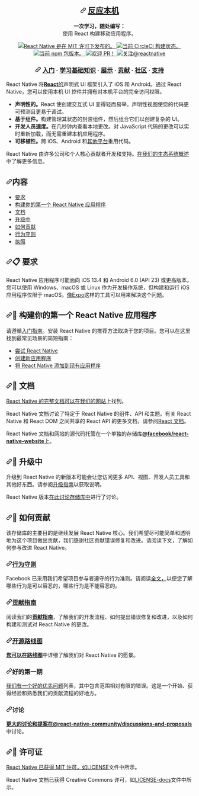 <div class="Box-sc-g0xbh4-0 bJMeLZ js-snippet-clipboard-copy-unpositioned" data-hpc="true"><article class="markdown-body entry-content container-lg" itemprop="text"><h1 align="center" tabindex="-1" dir="auto"><a id="user-content-------react-native--" class="anchor" aria-hidden="true" tabindex="-1" href="#------react-native--"><svg class="octicon octicon-link" viewBox="0 0 16 16" version="1.1" width="16" height="16" aria-hidden="true"><path d="m7.775 3.275 1.25-1.25a3.5 3.5 0 1 1 4.95 4.95l-2.5 2.5a3.5 3.5 0 0 1-4.95 0 .751.751 0 0 1 .018-1.042.751.751 0 0 1 1.042-.018 1.998 1.998 0 0 0 2.83 0l2.5-2.5a2.002 2.002 0 0 0-2.83-2.83l-1.25 1.25a.751.751 0 0 1-1.042-.018.751.751 0 0 1-.018-1.042Zm-4.69 9.64a1.998 1.998 0 0 0 2.83 0l1.25-1.25a.751.751 0 0 1 1.042.018.751.751 0 0 1 .018 1.042l-1.25 1.25a3.5 3.5 0 1 1-4.95-4.95l2.5-2.5a3.5 3.5 0 0 1 4.95 0 .751.751 0 0 1-.018 1.042.751.751 0 0 1-1.042.018 1.998 1.998 0 0 0-2.83 0l-2.5 2.5a1.998 1.998 0 0 0 0 2.83Z"></path></svg></a>
  <a href="https://reactnative.dev/" rel="nofollow"><font style="vertical-align: inherit;"><font style="vertical-align: inherit;">
    反应本机
  </font></font></a>
</h1>
<p align="center" dir="auto">
  <strong><font style="vertical-align: inherit;"><font style="vertical-align: inherit;">一次学习，随处编写：</font></font></strong><br><font style="vertical-align: inherit;"><font style="vertical-align: inherit;">
  使用 React 构建移动应用程序。
</font></font></p>
<p align="center" dir="auto">
  <a href="https://github.com/facebook/react-native/blob/HEAD/LICENSE">
    <img src="https://camo.githubusercontent.com/2bb6ac78e5a9f4f688a6a066cc71b62012101802fcdb478e6e4c6b6ec75dc694/68747470733a2f2f696d672e736869656c64732e696f2f62616467652f6c6963656e73652d4d49542d626c75652e737667" alt="React Native 是在 MIT 许可下发布的。" data-canonical-src="https://img.shields.io/badge/license-MIT-blue.svg" style="max-width: 100%;">
  </a>
  <a href="https://circleci.com/gh/facebook/react-native" rel="nofollow">
    <img src="https://camo.githubusercontent.com/c16c523eb399df93aa6113a89da2fe8256e50e133ffc527506ece3d531927bb4/68747470733a2f2f636972636c6563692e636f6d2f67682f66616365626f6f6b2f72656163742d6e61746976652e7376673f7374796c653d736869656c64" alt="当前 CircleCI 构建状态。" data-canonical-src="https://circleci.com/gh/facebook/react-native.svg?style=shield" style="max-width: 100%;">
  </a>
  <a href="https://www.npmjs.org/package/react-native" rel="nofollow">
    <img src="https://camo.githubusercontent.com/16273c9174e9628d02d18a81ec386637d497ce30795e916a75d6d35381c6039d/68747470733a2f2f696d672e736869656c64732e696f2f6e706d2f762f72656163742d6e61746976653f636f6c6f723d627269676874677265656e266c6162656c3d6e706d2532307061636b616765" alt="当前 npm 包版本。" data-canonical-src="https://img.shields.io/npm/v/react-native?color=brightgreen&amp;label=npm%20package" style="max-width: 100%;">
  </a>
  <a href="https://reactnative.dev/docs/contributing" rel="nofollow">
    <img src="https://camo.githubusercontent.com/7f745fb7dd2a22f68fe03adcdb977963ada4c8265675e572c629b29b9b34af2b/68747470733a2f2f696d672e736869656c64732e696f2f62616467652f5052732d77656c636f6d652d627269676874677265656e2e737667" alt="欢迎 PR！" data-canonical-src="https://img.shields.io/badge/PRs-welcome-brightgreen.svg" style="max-width: 100%;">
  </a>
  <a href="https://twitter.com/intent/follow?screen_name=reactnative" rel="nofollow">
    <img src="https://camo.githubusercontent.com/39b20d0fce961777ecbd3212a7e3f7f48ed81e0cc5250fc7a070303145a6a7c9/68747470733a2f2f696d672e736869656c64732e696f2f747769747465722f666f6c6c6f772f72656163746e61746976652e7376673f6c6162656c3d466f6c6c6f772532304072656163746e6174697665" alt="关注@reactnative" data-canonical-src="https://img.shields.io/twitter/follow/reactnative.svg?label=Follow%20@reactnative" style="max-width: 100%;">
  </a>
</p>
<h3 align="center" tabindex="-1" dir="auto"><a id="user-content---getting-started------learn-the-basics------showcase------contribute------community------support" class="anchor" aria-hidden="true" tabindex="-1" href="#--getting-started------learn-the-basics------showcase------contribute------community------support"><svg class="octicon octicon-link" viewBox="0 0 16 16" version="1.1" width="16" height="16" aria-hidden="true"><path d="m7.775 3.275 1.25-1.25a3.5 3.5 0 1 1 4.95 4.95l-2.5 2.5a3.5 3.5 0 0 1-4.95 0 .751.751 0 0 1 .018-1.042.751.751 0 0 1 1.042-.018 1.998 1.998 0 0 0 2.83 0l2.5-2.5a2.002 2.002 0 0 0-2.83-2.83l-1.25 1.25a.751.751 0 0 1-1.042-.018.751.751 0 0 1-.018-1.042Zm-4.69 9.64a1.998 1.998 0 0 0 2.83 0l1.25-1.25a.751.751 0 0 1 1.042.018.751.751 0 0 1 .018 1.042l-1.25 1.25a3.5 3.5 0 1 1-4.95-4.95l2.5-2.5a3.5 3.5 0 0 1 4.95 0 .751.751 0 0 1-.018 1.042.751.751 0 0 1-1.042.018 1.998 1.998 0 0 0-2.83 0l-2.5 2.5a1.998 1.998 0 0 0 0 2.83Z"></path></svg></a>
  <a href="https://reactnative.dev/docs/getting-started" rel="nofollow"><font style="vertical-align: inherit;"><font style="vertical-align: inherit;">入门</font></font></a>
  <span><font style="vertical-align: inherit;"><font style="vertical-align: inherit;">·</font></font></span>
  <a href="https://reactnative.dev/docs/tutorial" rel="nofollow"><font style="vertical-align: inherit;"><font style="vertical-align: inherit;">学习基础知识</font></font></a>
  <span><font style="vertical-align: inherit;"><font style="vertical-align: inherit;">·</font></font></span>
  <a href="https://reactnative.dev/showcase" rel="nofollow"><font style="vertical-align: inherit;"><font style="vertical-align: inherit;">展示</font></font></a>
  <span><font style="vertical-align: inherit;"><font style="vertical-align: inherit;">·</font></font></span>
  <a href="https://reactnative.dev/docs/contributing" rel="nofollow"><font style="vertical-align: inherit;"><font style="vertical-align: inherit;">贡献</font></font></a>
  <span><font style="vertical-align: inherit;"><font style="vertical-align: inherit;">·</font></font></span>
  <a href="https://reactnative.dev/help" rel="nofollow"><font style="vertical-align: inherit;"><font style="vertical-align: inherit;">社区</font></font></a>
  <span><font style="vertical-align: inherit;"><font style="vertical-align: inherit;">·</font></font></span>
  <a href="https://github.com/facebook/react-native/blob/HEAD/.github/SUPPORT.md"><font style="vertical-align: inherit;"><font style="vertical-align: inherit;">支持</font></font></a>
</h3>
<p dir="auto"><font style="vertical-align: inherit;"><font style="vertical-align: inherit;">React Native 将</font></font><a href="https://react.dev/" rel="nofollow"><strong><font style="vertical-align: inherit;"><font style="vertical-align: inherit;">React</font></font></strong><font style="vertical-align: inherit;"><font style="vertical-align: inherit;">的</font></font></a><font style="vertical-align: inherit;"><font style="vertical-align: inherit;">声明式 UI 框架引入了 iOS 和 Android。</font><font style="vertical-align: inherit;">通过 React Native，您可以使用本机 UI 控件并拥有对本机平台的完全访问权限。</font></font></p>
<ul dir="auto">
<li><strong><font style="vertical-align: inherit;"><font style="vertical-align: inherit;">声明性的。</font></font></strong><font style="vertical-align: inherit;"><font style="vertical-align: inherit;">React 使创建交互式 UI 变得轻而易举。</font><font style="vertical-align: inherit;">声明性视图使您的代码更可预测且更易于调试。</font></font></li>
<li><strong><font style="vertical-align: inherit;"><font style="vertical-align: inherit;">基于组件。</font></font></strong><font style="vertical-align: inherit;"><font style="vertical-align: inherit;">构建管理其状态的封装组件，然后组合它们以创建复杂的 UI。</font></font></li>
<li><strong><font style="vertical-align: inherit;"><font style="vertical-align: inherit;">开发人员速度。</font></font></strong><font style="vertical-align: inherit;"><font style="vertical-align: inherit;">在几秒钟内查看本地更改。</font><font style="vertical-align: inherit;">对 JavaScript 代码的更改可以实时重新加载，而无需重建本机应用程序。</font></font></li>
<li><strong><font style="vertical-align: inherit;"><font style="vertical-align: inherit;">可移植性。</font></font></strong><font style="vertical-align: inherit;"><font style="vertical-align: inherit;">跨 iOS、Android 和</font></font><a href="https://reactnative.dev/docs/out-of-tree-platforms" rel="nofollow"><font style="vertical-align: inherit;"><font style="vertical-align: inherit;">其他平台</font></font></a><font style="vertical-align: inherit;"><font style="vertical-align: inherit;">重用代码。</font></font></li>
</ul>
<p dir="auto"><font style="vertical-align: inherit;"><font style="vertical-align: inherit;">React Native 由许多公司和个人核心贡献者开发和支持。</font></font><a href="https://github.com/facebook/react-native/blob/HEAD/ECOSYSTEM.md"><font style="vertical-align: inherit;"><font style="vertical-align: inherit;">在我们的生态系统概述</font></font></a><font style="vertical-align: inherit;"><font style="vertical-align: inherit;">中了解更多信息</font><font style="vertical-align: inherit;">。</font></font></p>
<h2 tabindex="-1" dir="auto"><a id="user-content-contents" class="anchor" aria-hidden="true" tabindex="-1" href="#contents"><svg class="octicon octicon-link" viewBox="0 0 16 16" version="1.1" width="16" height="16" aria-hidden="true"><path d="m7.775 3.275 1.25-1.25a3.5 3.5 0 1 1 4.95 4.95l-2.5 2.5a3.5 3.5 0 0 1-4.95 0 .751.751 0 0 1 .018-1.042.751.751 0 0 1 1.042-.018 1.998 1.998 0 0 0 2.83 0l2.5-2.5a2.002 2.002 0 0 0-2.83-2.83l-1.25 1.25a.751.751 0 0 1-1.042-.018.751.751 0 0 1-.018-1.042Zm-4.69 9.64a1.998 1.998 0 0 0 2.83 0l1.25-1.25a.751.751 0 0 1 1.042.018.751.751 0 0 1 .018 1.042l-1.25 1.25a3.5 3.5 0 1 1-4.95-4.95l2.5-2.5a3.5 3.5 0 0 1 4.95 0 .751.751 0 0 1-.018 1.042.751.751 0 0 1-1.042.018 1.998 1.998 0 0 0-2.83 0l-2.5 2.5a1.998 1.998 0 0 0 0 2.83Z"></path></svg></a><font style="vertical-align: inherit;"><font style="vertical-align: inherit;">内容</font></font></h2>
<ul dir="auto">
<li><a href="#-requirements"><font style="vertical-align: inherit;"><font style="vertical-align: inherit;">要求</font></font></a></li>
<li><a href="#-building-your-first-react-native-app"><font style="vertical-align: inherit;"><font style="vertical-align: inherit;">构建你的第一个 React Native 应用程序</font></font></a></li>
<li><a href="#-documentation"><font style="vertical-align: inherit;"><font style="vertical-align: inherit;">文档</font></font></a></li>
<li><a href="#-upgrading"><font style="vertical-align: inherit;"><font style="vertical-align: inherit;">升级中</font></font></a></li>
<li><a href="#-how-to-contribute"><font style="vertical-align: inherit;"><font style="vertical-align: inherit;">如何贡献</font></font></a></li>
<li><a href="#code-of-conduct"><font style="vertical-align: inherit;"><font style="vertical-align: inherit;">行为守则</font></font></a></li>
<li><a href="#-license"><font style="vertical-align: inherit;"><font style="vertical-align: inherit;">执照</font></font></a></li>
</ul>
<h2 tabindex="-1" dir="auto"><a id="user-content--requirements" class="anchor" aria-hidden="true" tabindex="-1" href="#-requirements"><svg class="octicon octicon-link" viewBox="0 0 16 16" version="1.1" width="16" height="16" aria-hidden="true"><path d="m7.775 3.275 1.25-1.25a3.5 3.5 0 1 1 4.95 4.95l-2.5 2.5a3.5 3.5 0 0 1-4.95 0 .751.751 0 0 1 .018-1.042.751.751 0 0 1 1.042-.018 1.998 1.998 0 0 0 2.83 0l2.5-2.5a2.002 2.002 0 0 0-2.83-2.83l-1.25 1.25a.751.751 0 0 1-1.042-.018.751.751 0 0 1-.018-1.042Zm-4.69 9.64a1.998 1.998 0 0 0 2.83 0l1.25-1.25a.751.751 0 0 1 1.042.018.751.751 0 0 1 .018 1.042l-1.25 1.25a3.5 3.5 0 1 1-4.95-4.95l2.5-2.5a3.5 3.5 0 0 1 4.95 0 .751.751 0 0 1-.018 1.042.751.751 0 0 1-1.042.018 1.998 1.998 0 0 0-2.83 0l-2.5 2.5a1.998 1.998 0 0 0 0 2.83Z"></path></svg></a><font style="vertical-align: inherit;"><font style="vertical-align: inherit;">📋 要求</font></font></h2>
<p dir="auto"><font style="vertical-align: inherit;"><font style="vertical-align: inherit;">React Native 应用程序可能面向 iOS 13.4 和 Android 6.0 (API 23) 或更高版本。</font><font style="vertical-align: inherit;">您可以使用 Windows、macOS 或 Linux 作为开发操作系统，但构建和运行 iOS 应用程序仅限于 macOS。</font></font><a href="https://expo.dev" rel="nofollow"><font style="vertical-align: inherit;"><font style="vertical-align: inherit;">像Expo</font></font></a><font style="vertical-align: inherit;"><font style="vertical-align: inherit;">这样的工具</font><font style="vertical-align: inherit;">可以用来解决这个问题。</font></font></p>
<h2 tabindex="-1" dir="auto"><a id="user-content--building-your-first-react-native-app" class="anchor" aria-hidden="true" tabindex="-1" href="#-building-your-first-react-native-app"><svg class="octicon octicon-link" viewBox="0 0 16 16" version="1.1" width="16" height="16" aria-hidden="true"><path d="m7.775 3.275 1.25-1.25a3.5 3.5 0 1 1 4.95 4.95l-2.5 2.5a3.5 3.5 0 0 1-4.95 0 .751.751 0 0 1 .018-1.042.751.751 0 0 1 1.042-.018 1.998 1.998 0 0 0 2.83 0l2.5-2.5a2.002 2.002 0 0 0-2.83-2.83l-1.25 1.25a.751.751 0 0 1-1.042-.018.751.751 0 0 1-.018-1.042Zm-4.69 9.64a1.998 1.998 0 0 0 2.83 0l1.25-1.25a.751.751 0 0 1 1.042.018.751.751 0 0 1 .018 1.042l-1.25 1.25a3.5 3.5 0 1 1-4.95-4.95l2.5-2.5a3.5 3.5 0 0 1 4.95 0 .751.751 0 0 1-.018 1.042.751.751 0 0 1-1.042.018 1.998 1.998 0 0 0-2.83 0l-2.5 2.5a1.998 1.998 0 0 0 0 2.83Z"></path></svg></a><font style="vertical-align: inherit;"><font style="vertical-align: inherit;">🎉 构建你的第一个 React Native 应用程序</font></font></h2>
<p dir="auto"><font style="vertical-align: inherit;"><font style="vertical-align: inherit;">请遵循</font></font><a href="https://reactnative.dev/docs/getting-started" rel="nofollow"><font style="vertical-align: inherit;"><font style="vertical-align: inherit;">入门指南</font></font></a><font style="vertical-align: inherit;"><font style="vertical-align: inherit;">。</font><font style="vertical-align: inherit;">安装 React Native 的推荐方法取决于您的项目。</font><font style="vertical-align: inherit;">您可以在这里找到最常见场景的简短指南：</font></font></p>
<ul dir="auto">
<li><a href="https://snack.expo.dev/@samples/hello-world" rel="nofollow"><font style="vertical-align: inherit;"><font style="vertical-align: inherit;">尝试 React Native</font></font></a></li>
<li><a href="https://reactnative.dev/docs/getting-started" rel="nofollow"><font style="vertical-align: inherit;"><font style="vertical-align: inherit;">创建新应用程序</font></font></a></li>
<li><a href="https://reactnative.dev/docs/integration-with-existing-apps" rel="nofollow"><font style="vertical-align: inherit;"><font style="vertical-align: inherit;">将 React Native 添加到现有应用程序</font></font></a></li>
</ul>
<h2 tabindex="-1" dir="auto"><a id="user-content--documentation" class="anchor" aria-hidden="true" tabindex="-1" href="#-documentation"><svg class="octicon octicon-link" viewBox="0 0 16 16" version="1.1" width="16" height="16" aria-hidden="true"><path d="m7.775 3.275 1.25-1.25a3.5 3.5 0 1 1 4.95 4.95l-2.5 2.5a3.5 3.5 0 0 1-4.95 0 .751.751 0 0 1 .018-1.042.751.751 0 0 1 1.042-.018 1.998 1.998 0 0 0 2.83 0l2.5-2.5a2.002 2.002 0 0 0-2.83-2.83l-1.25 1.25a.751.751 0 0 1-1.042-.018.751.751 0 0 1-.018-1.042Zm-4.69 9.64a1.998 1.998 0 0 0 2.83 0l1.25-1.25a.751.751 0 0 1 1.042.018.751.751 0 0 1 .018 1.042l-1.25 1.25a3.5 3.5 0 1 1-4.95-4.95l2.5-2.5a3.5 3.5 0 0 1 4.95 0 .751.751 0 0 1-.018 1.042.751.751 0 0 1-1.042.018 1.998 1.998 0 0 0-2.83 0l-2.5 2.5a1.998 1.998 0 0 0 0 2.83Z"></path></svg></a><font style="vertical-align: inherit;"><font style="vertical-align: inherit;">📖 文档</font></font></h2>
<p dir="auto"><font style="vertical-align: inherit;"></font><a href="https://reactnative.dev/docs/getting-started" rel="nofollow"><font style="vertical-align: inherit;"><font style="vertical-align: inherit;">React Native 的完整文档可以在我们的网站</font></font></a><font style="vertical-align: inherit;"><font style="vertical-align: inherit;">上找到</font><font style="vertical-align: inherit;">。</font></font></p>
<p dir="auto"><font style="vertical-align: inherit;"><font style="vertical-align: inherit;">React Native 文档讨论了特定于 React Native 的组件、API 和主题。</font><font style="vertical-align: inherit;">有关 React Native 和 React DOM 之间共享的 React API 的更多文档，请参阅</font></font><a href="https://react.dev/learn" rel="nofollow"><font style="vertical-align: inherit;"><font style="vertical-align: inherit;">React 文档</font></font></a><font style="vertical-align: inherit;"><font style="vertical-align: inherit;">。</font></font></p>
<p dir="auto"><font style="vertical-align: inherit;"><font style="vertical-align: inherit;">React Native 文档和网站的源代码托管在一个单独的存储库</font></font><a href="https://github.com/facebook/react-native-website"><strong><font style="vertical-align: inherit;"><font style="vertical-align: inherit;">@facebook/react-native-website</font></font></strong></a><font style="vertical-align: inherit;"><font style="vertical-align: inherit;">上。</font></font></p>
<h2 tabindex="-1" dir="auto"><a id="user-content--upgrading" class="anchor" aria-hidden="true" tabindex="-1" href="#-upgrading"><svg class="octicon octicon-link" viewBox="0 0 16 16" version="1.1" width="16" height="16" aria-hidden="true"><path d="m7.775 3.275 1.25-1.25a3.5 3.5 0 1 1 4.95 4.95l-2.5 2.5a3.5 3.5 0 0 1-4.95 0 .751.751 0 0 1 .018-1.042.751.751 0 0 1 1.042-.018 1.998 1.998 0 0 0 2.83 0l2.5-2.5a2.002 2.002 0 0 0-2.83-2.83l-1.25 1.25a.751.751 0 0 1-1.042-.018.751.751 0 0 1-.018-1.042Zm-4.69 9.64a1.998 1.998 0 0 0 2.83 0l1.25-1.25a.751.751 0 0 1 1.042.018.751.751 0 0 1 .018 1.042l-1.25 1.25a3.5 3.5 0 1 1-4.95-4.95l2.5-2.5a3.5 3.5 0 0 1 4.95 0 .751.751 0 0 1-.018 1.042.751.751 0 0 1-1.042.018 1.998 1.998 0 0 0-2.83 0l-2.5 2.5a1.998 1.998 0 0 0 0 2.83Z"></path></svg></a><font style="vertical-align: inherit;"><font style="vertical-align: inherit;">🚀 升级中</font></font></h2>
<p dir="auto"><font style="vertical-align: inherit;"><font style="vertical-align: inherit;">升级到 React Native 的新版本可能会让您访问更多 API、视图、开发人员工具和其他好东西。</font><font style="vertical-align: inherit;">请参阅</font></font><a href="https://reactnative.dev/docs/upgrading" rel="nofollow"><font style="vertical-align: inherit;"><font style="vertical-align: inherit;">升级指南</font></font></a><font style="vertical-align: inherit;"><font style="vertical-align: inherit;">以获取说明。</font></font></p>
<p dir="auto"><font style="vertical-align: inherit;"><font style="vertical-align: inherit;">React Native 版本</font></font><a href="https://github.com/reactwg/react-native-releases/discussions"><font style="vertical-align: inherit;"><font style="vertical-align: inherit;">在此讨论存储库中</font></font></a><font style="vertical-align: inherit;"><font style="vertical-align: inherit;">进行了讨论。</font></font></p>
<h2 tabindex="-1" dir="auto"><a id="user-content--how-to-contribute" class="anchor" aria-hidden="true" tabindex="-1" href="#-how-to-contribute"><svg class="octicon octicon-link" viewBox="0 0 16 16" version="1.1" width="16" height="16" aria-hidden="true"><path d="m7.775 3.275 1.25-1.25a3.5 3.5 0 1 1 4.95 4.95l-2.5 2.5a3.5 3.5 0 0 1-4.95 0 .751.751 0 0 1 .018-1.042.751.751 0 0 1 1.042-.018 1.998 1.998 0 0 0 2.83 0l2.5-2.5a2.002 2.002 0 0 0-2.83-2.83l-1.25 1.25a.751.751 0 0 1-1.042-.018.751.751 0 0 1-.018-1.042Zm-4.69 9.64a1.998 1.998 0 0 0 2.83 0l1.25-1.25a.751.751 0 0 1 1.042.018.751.751 0 0 1 .018 1.042l-1.25 1.25a3.5 3.5 0 1 1-4.95-4.95l2.5-2.5a3.5 3.5 0 0 1 4.95 0 .751.751 0 0 1-.018 1.042.751.751 0 0 1-1.042.018 1.998 1.998 0 0 0-2.83 0l-2.5 2.5a1.998 1.998 0 0 0 0 2.83Z"></path></svg></a><font style="vertical-align: inherit;"><font style="vertical-align: inherit;">👏 如何贡献</font></font></h2>
<p dir="auto"><font style="vertical-align: inherit;"><font style="vertical-align: inherit;">该存储库的主要目的是继续发展 React Native 核心。</font><font style="vertical-align: inherit;">我们希望尽可能简单和透明地为这个项目做出贡献，我们感谢社区贡献错误修复和改进。</font><font style="vertical-align: inherit;">请阅读下文，了解如何参与改进 React Native。</font></font></p>
<h3 tabindex="-1" dir="auto"><a id="user-content-code-of-conduct" class="anchor" aria-hidden="true" tabindex="-1" href="#code-of-conduct"><svg class="octicon octicon-link" viewBox="0 0 16 16" version="1.1" width="16" height="16" aria-hidden="true"><path d="m7.775 3.275 1.25-1.25a3.5 3.5 0 1 1 4.95 4.95l-2.5 2.5a3.5 3.5 0 0 1-4.95 0 .751.751 0 0 1 .018-1.042.751.751 0 0 1 1.042-.018 1.998 1.998 0 0 0 2.83 0l2.5-2.5a2.002 2.002 0 0 0-2.83-2.83l-1.25 1.25a.751.751 0 0 1-1.042-.018.751.751 0 0 1-.018-1.042Zm-4.69 9.64a1.998 1.998 0 0 0 2.83 0l1.25-1.25a.751.751 0 0 1 1.042.018.751.751 0 0 1 .018 1.042l-1.25 1.25a3.5 3.5 0 1 1-4.95-4.95l2.5-2.5a3.5 3.5 0 0 1 4.95 0 .751.751 0 0 1-.018 1.042.751.751 0 0 1-1.042.018 1.998 1.998 0 0 0-2.83 0l-2.5 2.5a1.998 1.998 0 0 0 0 2.83Z"></path></svg></a><a href="https://code.fb.com/codeofconduct/" rel="nofollow"><font style="vertical-align: inherit;"><font style="vertical-align: inherit;">行为守则</font></font></a></h3>
<p dir="auto"><font style="vertical-align: inherit;"><font style="vertical-align: inherit;">Facebook 已采用我们希望项目参与者遵守的行为准则。</font><font style="vertical-align: inherit;">请阅读</font></font><a href="https://code.fb.com/codeofconduct/" rel="nofollow"><font style="vertical-align: inherit;"><font style="vertical-align: inherit;">全文，</font></font></a><font style="vertical-align: inherit;"><font style="vertical-align: inherit;">以便您了解哪些行为是可以容忍的，哪些行为是不能容忍的。</font></font></p>
<h3 tabindex="-1" dir="auto"><a id="user-content-contributing-guide" class="anchor" aria-hidden="true" tabindex="-1" href="#contributing-guide"><svg class="octicon octicon-link" viewBox="0 0 16 16" version="1.1" width="16" height="16" aria-hidden="true"><path d="m7.775 3.275 1.25-1.25a3.5 3.5 0 1 1 4.95 4.95l-2.5 2.5a3.5 3.5 0 0 1-4.95 0 .751.751 0 0 1 .018-1.042.751.751 0 0 1 1.042-.018 1.998 1.998 0 0 0 2.83 0l2.5-2.5a2.002 2.002 0 0 0-2.83-2.83l-1.25 1.25a.751.751 0 0 1-1.042-.018.751.751 0 0 1-.018-1.042Zm-4.69 9.64a1.998 1.998 0 0 0 2.83 0l1.25-1.25a.751.751 0 0 1 1.042.018.751.751 0 0 1 .018 1.042l-1.25 1.25a3.5 3.5 0 1 1-4.95-4.95l2.5-2.5a3.5 3.5 0 0 1 4.95 0 .751.751 0 0 1-.018 1.042.751.751 0 0 1-1.042.018 1.998 1.998 0 0 0-2.83 0l-2.5 2.5a1.998 1.998 0 0 0 0 2.83Z"></path></svg></a><a href="https://reactnative.dev/docs/contributing" rel="nofollow"><font style="vertical-align: inherit;"><font style="vertical-align: inherit;">贡献指南</font></font></a></h3>
<p dir="auto"><font style="vertical-align: inherit;"><font style="vertical-align: inherit;">阅读我们的</font></font><a href="https://reactnative.dev/docs/contributing" rel="nofollow"><strong><font style="vertical-align: inherit;"><font style="vertical-align: inherit;">贡献指南</font></font></strong></a><font style="vertical-align: inherit;"><font style="vertical-align: inherit;">，了解我们的开发流程、如何提出错误修复和改进，以及如何构建和测试对 React Native 的更改。</font></font></p>
<h3 tabindex="-1" dir="auto"><a id="user-content-open-source-roadmap" class="anchor" aria-hidden="true" tabindex="-1" href="#open-source-roadmap"><svg class="octicon octicon-link" viewBox="0 0 16 16" version="1.1" width="16" height="16" aria-hidden="true"><path d="m7.775 3.275 1.25-1.25a3.5 3.5 0 1 1 4.95 4.95l-2.5 2.5a3.5 3.5 0 0 1-4.95 0 .751.751 0 0 1 .018-1.042.751.751 0 0 1 1.042-.018 1.998 1.998 0 0 0 2.83 0l2.5-2.5a2.002 2.002 0 0 0-2.83-2.83l-1.25 1.25a.751.751 0 0 1-1.042-.018.751.751 0 0 1-.018-1.042Zm-4.69 9.64a1.998 1.998 0 0 0 2.83 0l1.25-1.25a.751.751 0 0 1 1.042.018.751.751 0 0 1 .018 1.042l-1.25 1.25a3.5 3.5 0 1 1-4.95-4.95l2.5-2.5a3.5 3.5 0 0 1 4.95 0 .751.751 0 0 1-.018 1.042.751.751 0 0 1-1.042.018 1.998 1.998 0 0 0-2.83 0l-2.5 2.5a1.998 1.998 0 0 0 0 2.83Z"></path></svg></a><a href="https://github.com/facebook/react-native/wiki/Roadmap"><font style="vertical-align: inherit;"><font style="vertical-align: inherit;">开源路线图</font></font></a></h3>
<p dir="auto"><font style="vertical-align: inherit;"></font><a href="https://github.com/facebook/react-native/wiki/Roadmap"><strong><font style="vertical-align: inherit;"><font style="vertical-align: inherit;">您可以在路线图</font></font></strong></a><font style="vertical-align: inherit;"><font style="vertical-align: inherit;">中详细了解我们对 React Native 的愿景</font><font style="vertical-align: inherit;">。</font></font></p>
<h3 tabindex="-1" dir="auto"><a id="user-content-good-first-issues" class="anchor" aria-hidden="true" tabindex="-1" href="#good-first-issues"><svg class="octicon octicon-link" viewBox="0 0 16 16" version="1.1" width="16" height="16" aria-hidden="true"><path d="m7.775 3.275 1.25-1.25a3.5 3.5 0 1 1 4.95 4.95l-2.5 2.5a3.5 3.5 0 0 1-4.95 0 .751.751 0 0 1 .018-1.042.751.751 0 0 1 1.042-.018 1.998 1.998 0 0 0 2.83 0l2.5-2.5a2.002 2.002 0 0 0-2.83-2.83l-1.25 1.25a.751.751 0 0 1-1.042-.018.751.751 0 0 1-.018-1.042Zm-4.69 9.64a1.998 1.998 0 0 0 2.83 0l1.25-1.25a.751.751 0 0 1 1.042.018.751.751 0 0 1 .018 1.042l-1.25 1.25a3.5 3.5 0 1 1-4.95-4.95l2.5-2.5a3.5 3.5 0 0 1 4.95 0 .751.751 0 0 1-.018 1.042.751.751 0 0 1-1.042.018 1.998 1.998 0 0 0-2.83 0l-2.5 2.5a1.998 1.998 0 0 0 0 2.83Z"></path></svg></a><font style="vertical-align: inherit;"><font style="vertical-align: inherit;">好的第一期</font></font></h3>
<p dir="auto"><font style="vertical-align: inherit;"></font><a href="https://github.com/facebook/react-native/labels/good%20first%20issue"><font style="vertical-align: inherit;"><font style="vertical-align: inherit;">我们有一个好的优先问题</font></font></a><font style="vertical-align: inherit;"><font style="vertical-align: inherit;">列表</font><font style="vertical-align: inherit;">，其中包含范围相对有限的错误。</font><font style="vertical-align: inherit;">这是一个开始、获得经验和熟悉我们的贡献流程的好地方。</font></font></p>
<h3 tabindex="-1" dir="auto"><a id="user-content-discussions" class="anchor" aria-hidden="true" tabindex="-1" href="#discussions"><svg class="octicon octicon-link" viewBox="0 0 16 16" version="1.1" width="16" height="16" aria-hidden="true"><path d="m7.775 3.275 1.25-1.25a3.5 3.5 0 1 1 4.95 4.95l-2.5 2.5a3.5 3.5 0 0 1-4.95 0 .751.751 0 0 1 .018-1.042.751.751 0 0 1 1.042-.018 1.998 1.998 0 0 0 2.83 0l2.5-2.5a2.002 2.002 0 0 0-2.83-2.83l-1.25 1.25a.751.751 0 0 1-1.042-.018.751.751 0 0 1-.018-1.042Zm-4.69 9.64a1.998 1.998 0 0 0 2.83 0l1.25-1.25a.751.751 0 0 1 1.042.018.751.751 0 0 1 .018 1.042l-1.25 1.25a3.5 3.5 0 1 1-4.95-4.95l2.5-2.5a3.5 3.5 0 0 1 4.95 0 .751.751 0 0 1-.018 1.042.751.751 0 0 1-1.042.018 1.998 1.998 0 0 0-2.83 0l-2.5 2.5a1.998 1.998 0 0 0 0 2.83Z"></path></svg></a><font style="vertical-align: inherit;"><font style="vertical-align: inherit;">讨论</font></font></h3>
<p dir="auto"><font style="vertical-align: inherit;"></font><a href="https://github.com/react-native-community/discussions-and-proposals"><strong><font style="vertical-align: inherit;"><font style="vertical-align: inherit;">更大的讨论和提案在@react-native-community/discussions-and-proposals</font></font></strong></a><font style="vertical-align: inherit;"><font style="vertical-align: inherit;">中讨论</font><font style="vertical-align: inherit;">。</font></font></p>
<h2 tabindex="-1" dir="auto"><a id="user-content--license" class="anchor" aria-hidden="true" tabindex="-1" href="#-license"><svg class="octicon octicon-link" viewBox="0 0 16 16" version="1.1" width="16" height="16" aria-hidden="true"><path d="m7.775 3.275 1.25-1.25a3.5 3.5 0 1 1 4.95 4.95l-2.5 2.5a3.5 3.5 0 0 1-4.95 0 .751.751 0 0 1 .018-1.042.751.751 0 0 1 1.042-.018 1.998 1.998 0 0 0 2.83 0l2.5-2.5a2.002 2.002 0 0 0-2.83-2.83l-1.25 1.25a.751.751 0 0 1-1.042-.018.751.751 0 0 1-.018-1.042Zm-4.69 9.64a1.998 1.998 0 0 0 2.83 0l1.25-1.25a.751.751 0 0 1 1.042.018.751.751 0 0 1 .018 1.042l-1.25 1.25a3.5 3.5 0 1 1-4.95-4.95l2.5-2.5a3.5 3.5 0 0 1 4.95 0 .751.751 0 0 1-.018 1.042.751.751 0 0 1-1.042.018 1.998 1.998 0 0 0-2.83 0l-2.5 2.5a1.998 1.998 0 0 0 0 2.83Z"></path></svg></a><font style="vertical-align: inherit;"><font style="vertical-align: inherit;">📄 许可证</font></font></h2>
<p dir="auto"><font style="vertical-align: inherit;"></font><a href="https://github.com/facebook/react-native/blob/main/LICENSE"><font style="vertical-align: inherit;"><font style="vertical-align: inherit;">React Native 已获得 MIT 许可，如LICENSE</font></font></a><font style="vertical-align: inherit;"><font style="vertical-align: inherit;">文件中所示</font><font style="vertical-align: inherit;">。</font></font></p>
<p dir="auto"><font style="vertical-align: inherit;"><font style="vertical-align: inherit;">React Native 文档已获得 Creative Commons 许可，如</font></font><a href="https://github.com/facebook/react-native/blob/main/LICENSE-docs"><font style="vertical-align: inherit;"><font style="vertical-align: inherit;">LICENSE-docs</font></font></a><font style="vertical-align: inherit;"><font style="vertical-align: inherit;">文件中所示。</font></font></p>
</article></div>
